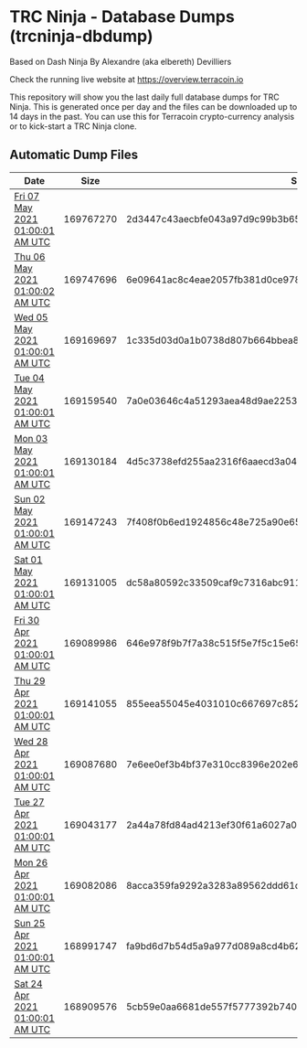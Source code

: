 # TRC Ninja - Database Dumps (trcninja-dbdump)
Based on Dash Ninja By Alexandre (aka elbereth) Devilliers

Check the running live website at https://overview.terracoin.io

This repository will show you the last daily full database dumps for TRC Ninja. This is generated once per day and the files can be downloaded up to 14 days in the past.
You can use this for Terracoin crypto-currency analysis or to kick-start a TRC Ninja clone.


## Automatic Dump Files
| Date | Size | SHA256 |
|--|--|--|
| [Fri 07 May 2021 01:00:01 AM UTC](https://transfer.sh/lG2Kw/trcninja-dbdump-20210507010001.tar.bz2) | 169767270 | 2d3447c43aecbfe043a97d9c99b3b6548324196a6319d1a060d2cd78015bf769 | 
| [Thu 06 May 2021 01:00:02 AM UTC](https://transfer.sh/IQzku/trcninja-dbdump-20210506010002.tar.bz2) | 169747696 | 6e09641ac8c4eae2057fb381d0ce978cdd8661d0a9ef0c7d8b0ed718190fdc81 | 
| [Wed 05 May 2021 01:00:01 AM UTC](https://transfer.sh/14QFGU/trcninja-dbdump-20210505010001.tar.bz2) | 169169697 | 1c335d03d0a1b0738d807b664bbea846b942e1be24ac796fc42fd4844093f912 | 
| [Tue 04 May 2021 01:00:01 AM UTC](https://transfer.sh/10rIWG/trcninja-dbdump-20210504010001.tar.bz2) | 169159540 | 7a0e03646c4a51293aea48d9ae2253ba473910194733af8a677fb21f536d9eb9 | 
| [Mon 03 May 2021 01:00:01 AM UTC](https://transfer.sh/IdI2q/trcninja-dbdump-20210503010001.tar.bz2) | 169130184 | 4d5c3738efd255aa2316f6aaecd3a041aea048ee8813b1d7f73fd25b405e3c75 | 
| [Sun 02 May 2021 01:00:01 AM UTC](https://transfer.sh/no9MW/trcninja-dbdump-20210502010001.tar.bz2) | 169147243 | 7f408f0b6ed1924856c48e725a90e65bd8f0a9207ad1233dbcbd9692a63c3a47 | 
| [Sat 01 May 2021 01:00:01 AM UTC](https://transfer.sh/vySZJ/trcninja-dbdump-20210501010001.tar.bz2) | 169131005 | dc58a80592c33509caf9c7316abc911903ff148dd9a5fc45e6c198a2fd7a1382 | 
| [Fri 30 Apr 2021 01:00:01 AM UTC](https://transfer.sh/PwPx1/trcninja-dbdump-20210430010001.tar.bz2) | 169089986 | 646e978f9b7f7a38c515f5e7f5c15e65343266506a7567f87d7adbd68cb0d799 | 
| [Thu 29 Apr 2021 01:00:01 AM UTC](https://transfer.sh/gA2Ig/trcninja-dbdump-20210429010001.tar.bz2) | 169141055 | 855eea55045e4031010c667697c85213422f3d34085ab4654ba1ae941c30c31e | 
| [Wed 28 Apr 2021 01:00:01 AM UTC](https://transfer.sh/FeCuY/trcninja-dbdump-20210428010001.tar.bz2) | 169087680 | 7e6ee0ef3b4bf37e310cc8396e202e607927f3f7261be392675073b8b607d015 | 
| [Tue 27 Apr 2021 01:00:01 AM UTC](https://transfer.sh/jDt41/trcninja-dbdump-20210427010001.tar.bz2) | 169043177 | 2a44a78fd84ad4213ef30f61a6027a098c23f6bad52eec754572d22e6422552f | 
| [Mon 26 Apr 2021 01:00:01 AM UTC](https://transfer.sh/Nqq5A/trcninja-dbdump-20210426010001.tar.bz2) | 169082086 | 8acca359fa9292a3283a89562ddd61d60e87126cd04f0673213021e8343df6e0 | 
| [Sun 25 Apr 2021 01:00:01 AM UTC](https://transfer.sh/159aUM/trcninja-dbdump-20210425010001.tar.bz2) | 168991747 | fa9bd6d7b54d5a9a977d089a8cd4b6228411fe2331aea927304f4c2d4ebf5091 | 
| [Sat 24 Apr 2021 01:00:01 AM UTC](https://transfer.sh/htLyy/trcninja-dbdump-20210424010001.tar.bz2) | 168909576 | 5cb59e0aa6681de557f5777392b74045419e11b524eb9e3ae7b1af6bf0f69ec7 | 
